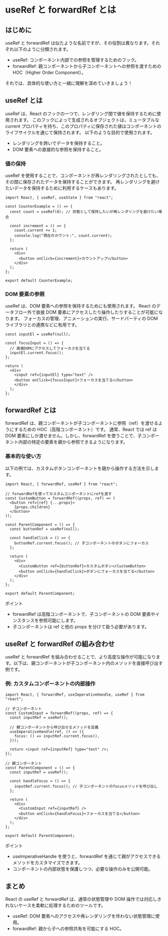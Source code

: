 # useRef と forwardRef とは

## はじめに

useRef と forwardRef は似たような名前ですが、その役割は異なります。それぞれ以下のように分類されます。

- useRef: コンポーネント内部での参照を管理するためのフック。
- forwardRef: 親コンポーネントから子コンポーネントへの参照を渡すための HOC（Higher Order Component）。

それでは、具体的な使い方と一緒に理解を深めていきましょう！

## useRef とは

useRef は、React のフックの一つで、レンダリング間で値を保持するために使用されます。
このフックによって生成されるオブジェクトは、ミュータブルな current プロパティを持ち、このプロパティに保存された値はコンポーネントのライフサイクルを通じて保持されます。
以下のような目的で使用されます。

- レンダリングを跨いでデータを保持すること。
- DOM 要素への直接的な参照を保持すること。

### 値の保持

useRef を使用することで、コンポーネントが再レンダリングされたとしても、その間に保存されたデータを保持することができます。
再レンダリングを避けたいデータを保持するために利用するケースもあります。

```tsx
import React, { useRef, useState } from "react";

const CounterExample = () => {
  const count = useRef(0); // 状態として保持したいが再レンダリングを避けたい場合

  const increment = () => {
    count.current += 1;
    console.log("現在のカウント:", count.current);
  };

  return (
    <div>
      <button onClick={increment}>カウントアップ</button>
    </div>
  );
};

export default CounterExample;
```

### DOM 要素の参照

useRef は、DOM 要素への参照を保持するためにも使用されます。
React のデータフロー外で直接 DOM 要素にアクセスしたり操作したりすることが可能になります。
フォーカスの管理、アニメーションの実行、サードパーティの DOM ライブラリとの連携などに有用です。

```tsx
const inputEl = useRef(null);

const focusInput = () => {
  // 直接DOMにアクセスしてフォーカスを当てる
  inputEl.current.focus();
};

return (
  <div>
    <input ref={inputEl} type="text" />
    <button onClick={focusInput}>フォーカスを当てる</button>
    </div>
  );
};
```

## forwardRef とは

forwardRef は、親コンポーネントが子コンポーネントに参照（ref）を渡せるようにするための HOC（高階コンポーネント）です。
通常、React では ref は DOM 要素にしか渡せません。しかし、forwardRef を使うことで、子コンポーネント内部の特定の要素を親から参照できるようになります。

### 基本的な使い方

以下の例では、カスタムボタンコンポーネントを親から操作する方法を示します。

```tsx
import React, { forwardRef, useRef } from "react";

// forwardRefを使ってカスタムコンポーネントにrefを渡す
const CustomButton = forwardRef((props, ref) => (
  <button ref={ref} {...props}>
    {props.children}
  </button>
));

const ParentComponent = () => {
  const buttonRef = useRef(null);

  const handleClick = () => {
    buttonRef.current.focus(); // 子コンポーネントのボタンにフォーカス
  };

  return (
    <div>
      <CustomButton ref={buttonRef}>カスタムボタン</CustomButton>
      <button onClick={handleClick}>ボタンにフォーカスを当てる</button>
    </div>
  );
};

export default ParentComponent;
```

ポイント

- forwardRef は高階コンポーネントで、子コンポーネントの DOM 要素やインスタンスを参照可能にします。
- 子コンポーネントは ref と他の props を分けて扱う必要があります。

## useRef と forwardRef の組み合わせ

useRef と forwardRef を組み合わせることで、より高度な操作が可能になります。以下は、親コンポーネントが子コンポーネント内のメソッドを直接呼び出す例です。

### 例: カスタムコンポーネントの内部操作

```tsx
import React, { forwardRef, useImperativeHandle, useRef } from "react";

// 子コンポーネント
const CustomInput = forwardRef((props, ref) => {
  const inputRef = useRef();

  // 親コンポーネントから呼び出せるメソッドを定義
  useImperativeHandle(ref, () => ({
    focus: () => inputRef.current.focus(),
  }));

  return <input ref={inputRef} type="text" />;
});

// 親コンポーネント
const ParentComponent = () => {
  const inputRef = useRef();

  const handleFocus = () => {
    inputRef.current.focus(); // 子コンポーネントのfocusメソッドを呼び出し
  };

  return (
    <div>
      <CustomInput ref={inputRef} />
      <button onClick={handleFocus}>フォーカスを当てる</button>
    </div>
  );
};

export default ParentComponent;
```

ポイント

- useImperativeHandle を使うと、forwardRef を通じて親がアクセスできるメソッドをカスタマイズできます。
- コンポーネントの内部状態を保護しつつ、必要な操作のみを公開可能。

## まとめ

React の useRef と forwardRef は、通常の状態管理や DOM 操作では対応しきれないケースを柔軟に処理するためのツールです。

- useRef: DOM 要素へのアクセスや再レンダリングを伴わない状態管理に使用。
- forwardRef: 親から子への参照共有を可能にする HOC。
